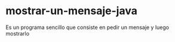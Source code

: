 # mostrar-un-mensaje-java
Es un programa sencillo que consiste en pedir un mensaje y luego mostrarlo

